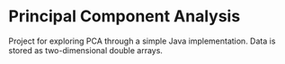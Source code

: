 Principal Component Analysis
============================

Project for exploring PCA through a simple Java implementation. Data is stored as two-dimensional double arrays.
